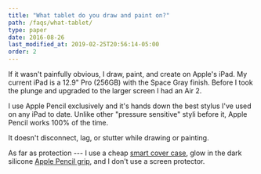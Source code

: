 ```yaml
---
title: "What tablet do you draw and paint on?"
path: /faqs/what-tablet/
type: paper
date: 2016-08-26
last_modified_at: 2019-02-25T20:56:14-05:00
order: 2
---
```


If it wasn't painfully obvious, I draw, paint, and create on Apple's iPad. My current iPad is a 12.9" Pro (256GB) with the Space Gray finish. Before I took the plunge and upgraded to the larger screen I had an Air 2.

I use Apple Pencil exclusively and it's hands down the best stylus I've used on any iPad to date. Unlike other "pressure sensitive" styli before it, Apple Pencil works 100% of the time.

It doesn't disconnect, lag, or stutter while drawing or painting.

As far as protection --- I use a cheap [smart cover case](http://amzn.to/2pzUCpY), glow in the dark silicone [Apple Pencil grip](http://amzn.to/2G9nT5x), and I don't use a screen protector.
